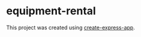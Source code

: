 # equipment-rental

This project was created using [create-express-app](https://github.com/cszatma/create-express-app).
